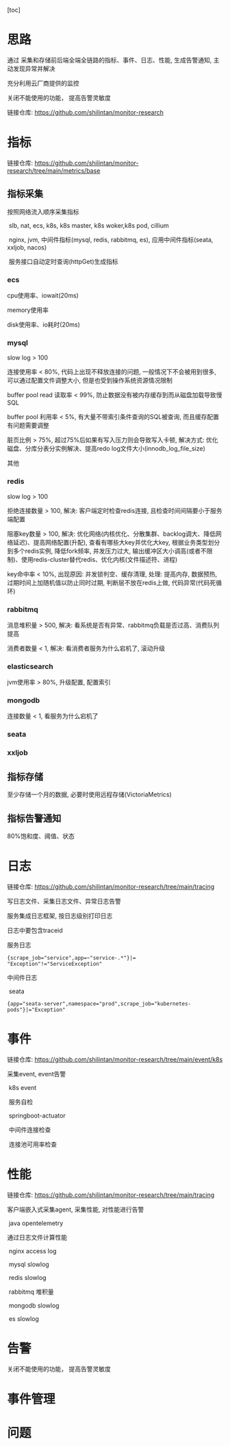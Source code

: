 [toc]

# 思路

通过 采集和存储前后端全端全链路的指标、事件、日志、性能, 生成告警通知, 主动发现异常并解决



充分利用云厂商提供的监控

关闭不能使用的功能， 提高告警灵敏度



链接仓库:	https://github.com/shilintan/monitor-research

# 指标

链接仓库:	https://github.com/shilintan/monitor-research/tree/main/metrics/base

## 指标采集

按照网络流入顺序采集指标

​	slb, nat, ecs, k8s, k8s master, k8s woker,k8s pod, cillium

​	nginx, jvm, 中间件指标(mysql, redis, rabbitmq, es), 应用中间件指标(seata, xxljob, nacos)

​	服务接口自动定时查询(httpGet)生成指标



### ecs

cpu使用率、iowait(20ms)

memory使用率

disk使用率、io耗时(20ms)

### mysql

slow log > 100

连接使用率 < 80%, 代码上出现不释放连接的问题, 一般情况下不会被用到很多, 可以通过配置文件调整大小, 但是也受到操作系统资源情况限制

buffer pool read 读取率 < 99%, 防止数据没有被内存缓存到而从磁盘加载导致慢SQL

buffer pool 利用率 < 5%, 有大量不带索引条件查询的SQL被查询, 而且缓存配置有问题需要调整

脏页比例 > 75%, 超过75%后如果有写入压力则会导致写入卡顿, 解决方式: 优化磁盘、分库分表分实例解决、提高redo log文件大小(innodb_log_file_size)



其他



### redis

slow log > 100

拒绝连接数量 > 100, 解决: 客户端定时检查redis连接, 且检查时间间隔要小于服务端配置

阻塞key数量 > 100, 解决: 优化网络(内核优化、分散集群、backlog调大、降低网络延迟)、提高网络配置(升配), 查看有哪些大key并优化大key, 根据业务类型划分到多个redis实例, 降低fork频率, 并发压力过大, 输出缓冲区大小调高(或者不限制)、使用redis-cluster替代redis、优化内核(文件描述符、进程)

key命中率 < 10%, 出现原因: 并发锁判空、缓存清理, 处理: 提高内存, 数据预热, 过期时间上加随机值以防止同时过期, 判断层不放在redis上做, 代码异常(代码死循环)



### rabbitmq

消息堆积量 > 500, 解决: 看系统是否有异常、rabbitmq负载是否过高、消费队列提高

消费者数量 < 1, 解决: 看消费者服务为什么宕机了, 滚动升级



### elasticsearch

jvm使用率 > 80%, 升级配置, 配置索引



### mongodb

连接数量 < 1, 看服务为什么宕机了



### seata





### xxljob



## 指标存储

至少存储一个月的数据, 必要时使用远程存储(VictoriaMetrics)

## 指标告警通知

80%饱和度、阈值、状态



# 日志

链接仓库:	https://github.com/shilintan/monitor-research/tree/main/tracing

写日志文件、采集日志文件、异常日志告警



服务集成日志框架, 按日志级别打印日志

日志中要包含traceid



服务日志

```
{scrape_job="service",app=~"service-.*"}|= "Exception"!="ServiceException"
```

中间件日志

​	seata

```
{app="seata-server",namespace="prod",scrape_job="kubernetes-pods"}|="Exception"
```



# 事件

链接仓库:	https://github.com/shilintan/monitor-research/tree/main/event/k8s



采集event, event告警

​	k8s event

​		服务自检

​			springboot-actuator

​				中间件连接检查

​				连接池可用率检查





# 性能

链接仓库:	https://github.com/shilintan/monitor-research/tree/main/tracing



客户端嵌入式采集agent, 采集性能, 对性能进行告警

​	java opentelemetry



通过日志文件计算性能

​	nginx access log	

​	mysql slowlog

​	redis slowlog

​	rabbitmq 堆积量

​	mongodb slowlog

​	es slowlog



# 告警

关闭不能使用的功能， 提高告警灵敏度



# 事件管理







# 问题


